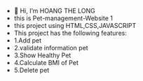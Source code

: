 - 👋 Hi, I’m HOANG THE LONG
- this is Pet-management-Website 1
- this project using HTML,CSS,JAVASCRIPT
- This project has the following features:
- 1.Add pet
- 2.validate information pet
- 3.Show Healthy Pet
- 4.Calculate BMI of Pet
- 5.Delete pet
